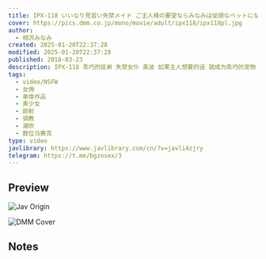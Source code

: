 ```yaml
---
title: IPX-118 いいなり見習い失禁メイド ご主人様の要望ならみなみは従順なペットになります 相沢みなみ
cover: https://pics.dmm.co.jp/mono/movie/adult/ipx118/ipx118pl.jpg
author:
  - 相沢みなみ
created: 2025-01-20T22:37:28
modified: 2025-01-20T22:37:28
published: 2018-03-23
description: IPX-118 乖巧的徒弟 失禁女仆 美波 如果主人想要的话 就成为乖巧的宠物 相泽美波
tags:
  - video/NSFW
  - 女佣
  - 单体作品
  - 美少女
  - 颜射
  - 调教
  - 潮吹
  - 数位马赛克
type: video
javlibrary: https://www.javlibrary.com/cn/?v=javli4zjry
telegram: https://t.me/bgzosex/3
---
```

## Preview

![Jav Origin](http://img17.pixhost.org/images/476/66324682_i361855.jpg)

![DMM Cover](https://pics.dmm.co.jp/mono/movie/adult/ipx118/ipx118pl.jpg)

## Notes

